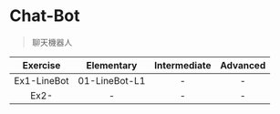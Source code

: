 # Chat-Bot

> 聊天機器人


|   Exercise  |   Elementary  | Intermediate  |  Advanced  |
|  :-------:  |   :-------:   |   :-------:   | :-------:  |
| Ex1-LineBot | 01-LineBot-L1 |       -       |      -     |
| Ex2-        |       -       |       -       |      -     |




